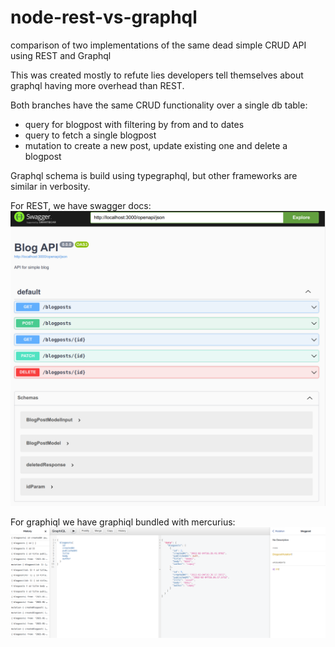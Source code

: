 # node-rest-vs-graphql

comparison of two implementations of the same dead simple CRUD API using REST and Graphql

This was created mostly to refute lies developers tell themselves about graphql having more overhead than REST.

Both branches have the same CRUD functionality over a single db table:

- query for blogpost with filtering by from and to dates
- query to fetch a single blogpost
- mutation to create a new post, update existing one and delete a blogpost

Graphql schema is build using typegraphql, but other frameworks are similar in verbosity.

For REST, we have swagger docs:
![picture 1](images/a33d5b927105e24a9fb73b51ecd97c2c0c3243a53aea9beadaecfade7cae9fcb.png)

For graphiql we have graphiql bundled with mercurius:
![picture 1](images/7bd100537378974ff6331eb1f9ebfb3e759fb95e59724899c9594093c7d5c217.png)
